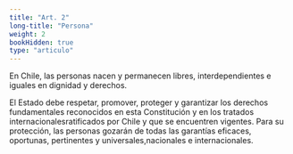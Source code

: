 ```yaml
---
title: "Art. 2"
long-title: "Persona"
weight: 2
bookHidden: true
type: "articulo"
---
```



En Chile, las personas nacen y permanecen libres, interdependientes e iguales en dignidad y derechos.

El Estado debe respetar, promover, proteger y garantizar los derechos fundamentales reconocidos en esta Constitución y en los tratados internacionalesratificados por Chile y que se encuentren vigentes. Para su protección, las personas gozarán de todas las garantías eficaces, oportunas, pertinentes y universales,nacionales e internacionales.
